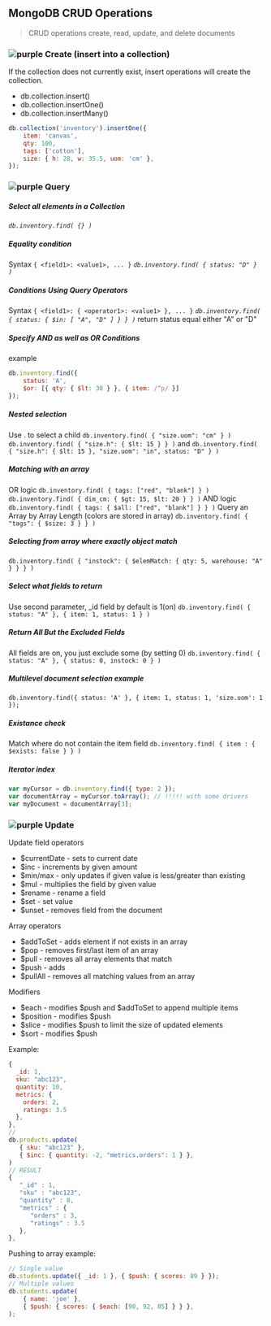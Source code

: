 ## MongoDB CRUD Operations

> CRUD operations create, read, update, and delete documents

### ![purple](https://placehold.it/15/e9b6b3/000000?text=+) Create (insert into a collection)

If the collection does not currently exist, insert operations will create the collection.

-   db.collection.insert()
-   db.collection.insertOne()
-   db.collection.insertMany()

```js
db.collection('inventory').insertOne({
	item: 'canvas',
	qty: 100,
	tags: ['cotton'],
	size: { h: 28, w: 35.5, uom: 'cm' },
});
```

### ![purple](https://placehold.it/15/e9b6b3/000000?text=+) Query

##### Select all elements in a Collection

_`db.inventory.find( {} )`_

##### Equality condition

Syntax `{ <field1>: <value1>, ... }`
_`db.inventory.find( { status: "D" } )`_

##### Conditions Using Query Operators

Syntax `{ <field1>: { <operator1>: <value1> }, ... }`
_`db.inventory.find( { status: { $in: [ "A", "D" ] } } )`_ return status equal either "A" or "D"

##### Specify AND as well as OR Conditions

example

```js
db.inventory.find({
	status: 'A',
	$or: [{ qty: { $lt: 30 } }, { item: /^p/ }]
});
```

##### Nested selection

Use . to select a child
`db.inventory.find( { "size.uom": "cm" } )`
`db.inventory.find( { "size.h": { $lt: 15 } } )`
and
`db.inventory.find( { "size.h": { $lt: 15 }, "size.uom": "in", status: "D" } )`

##### Matching with an array

OR logic
`db.inventory.find( { tags: ["red", "blank"] } )`
`db.inventory.find( { dim_cm: { $gt: 15, $lt: 20 } } )`
AND logic
`db.inventory.find( { tags: { $all: ["red", "blank"] } } )`
Query an Array by Array Length (colors are stored in array)
`db.inventory.find( { "tags": { $size: 3 } } )`

##### Selecting from array where exactly object match

`db.inventory.find( { "instock": { $elemMatch: { qty: 5, warehouse: "A" } } } )`

##### Select what fields to return

Use second parameter, \_id field by default is 1(on)
`db.inventory.find( { status: "A" }, { item: 1, status: 1 } )`

##### Return All But the Excluded Fields

All fields are on, you just exclude some (by setting 0)
`db.inventory.find( { status: "A" }, { status: 0, instock: 0 } )`

##### Multilevel document selection example

```
db.inventory.find({ status: 'A' }, { item: 1, status: 1, 'size.uom': 1 });
```

##### Existance check

Match where do not contain the item field
`db.inventory.find( { item : { $exists: false } } )`

##### Iterator index

```js
var myCursor = db.inventory.find({ type: 2 });
var documentArray = myCursor.toArray(); // !!!!! with some drivers
var myDocument = documentArray[3];
```

### ![purple](https://placehold.it/15/e9b6b3/000000?text=+) Update

Update field operators

-   \$currentDate - sets to current date
-   \$inc - increments by given amount
-   \$min/max - only updates if given value is less/greater than existing
-   \$mul - multiplies the field by given value
-   \$rename - rename a field
-   \$set - set value
-   \$unset - removes field from the document

Array operators

-   \$addToSet - adds element if not exists in an array
-   \$pop - removes first/last item of an array
-   \$pull - removes all array elements that match
-   \$push - adds
-   \$pullAll - removes all matching values from an array

Modifiers

-   $each - modifies $push and \$addToSet to append multiple items
-   $position - modifies $push
-   $slice - modifies $push to limit the size of updated elements
-   $sort - modifies $push

Example:

```js
{
  _id: 1,
  sku: "abc123",
  quantity: 10,
  metrics: {
    orders: 2,
    ratings: 3.5
  },
},
//
db.products.update(
   { sku: "abc123" },
   { $inc: { quantity: -2, "metrics.orders": 1 } },
)
// RESULT
{
   "_id" : 1,
   "sku" : "abc123",
   "quantity" : 8,
   "metrics" : {
      "orders" : 3,
      "ratings" : 3.5
   },
},
```

Pushing to array example:

```js
// Single value
db.students.update({ _id: 1 }, { $push: { scores: 89 } });
// Multiple values
db.students.update(
	{ name: 'joe' },
	{ $push: { scores: { $each: [90, 92, 85] } } },
);
```
